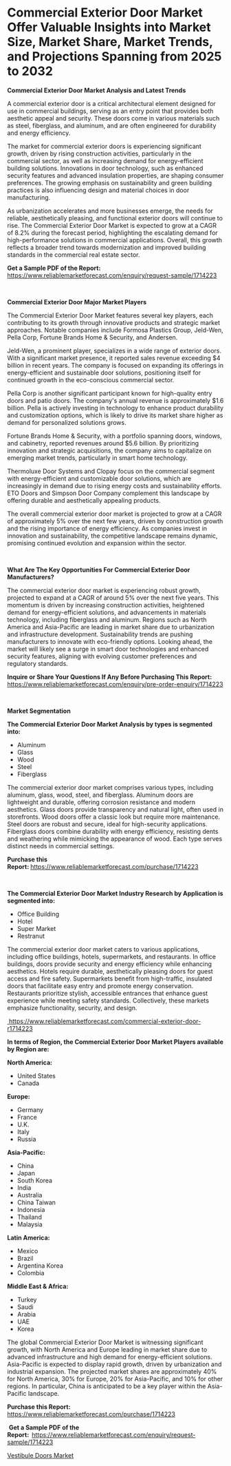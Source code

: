<p><h1>Commercial Exterior Door Market Offer Valuable Insights into Market Size, Market Share, Market Trends, and Projections Spanning from 2025 to 2032</h1></p><p><strong>Commercial Exterior Door Market Analysis and Latest Trends</strong></p>
<p><p>A commercial exterior door is a critical architectural element designed for use in commercial buildings, serving as an entry point that provides both aesthetic appeal and security. These doors come in various materials such as steel, fiberglass, and aluminum, and are often engineered for durability and energy efficiency.</p><p>The market for commercial exterior doors is experiencing significant growth, driven by rising construction activities, particularly in the commercial sector, as well as increasing demand for energy-efficient building solutions. Innovations in door technology, such as enhanced security features and advanced insulation properties, are shaping consumer preferences. The growing emphasis on sustainability and green building practices is also influencing design and material choices in door manufacturing.</p><p>As urbanization accelerates and more businesses emerge, the needs for reliable, aesthetically pleasing, and functional exterior doors will continue to rise. The Commercial Exterior Door Market is expected to grow at a CAGR of 8.2% during the forecast period, highlighting the escalating demand for high-performance solutions in commercial applications. Overall, this growth reflects a broader trend towards modernization and improved building standards in the commercial real estate sector.</p></p>
<p><strong>Get a Sample PDF of the Report:&nbsp;</strong> <a href="https://www.reliablemarketforecast.com/enquiry/request-sample/1714223?utm_campaign=1097&utm_medium=2&utm_source=Github&utm_content=ia&utm_term=07022025&utm_id=commercial-exterior-door">https://www.reliablemarketforecast.com/enquiry/request-sample/1714223</a></p>
<p>&nbsp;</p>
<p><strong>Commercial Exterior Door Major Market Players</strong></p>
<p><p>The Commercial Exterior Door Market features several key players, each contributing to its growth through innovative products and strategic market approaches. Notable companies include Formosa Plastics Group, Jeld-Wen, Pella Corp, Fortune Brands Home & Security, and Andersen.</p><p>Jeld-Wen, a prominent player, specializes in a wide range of exterior doors. With a significant market presence, it reported sales revenue exceeding $4 billion in recent years. The company is focused on expanding its offerings in energy-efficient and sustainable door solutions, positioning itself for continued growth in the eco-conscious commercial sector.</p><p>Pella Corp is another significant participant known for high-quality entry doors and patio doors. The company's annual revenue is approximately $1.6 billion. Pella is actively investing in technology to enhance product durability and customization options, which is likely to drive its market share higher as demand for personalized solutions grows.</p><p>Fortune Brands Home & Security, with a portfolio spanning doors, windows, and cabinetry, reported revenues around $5.6 billion. By prioritizing innovation and strategic acquisitions, the company aims to capitalize on emerging market trends, particularly in smart home technology.</p><p>Thermoluxe Door Systems and Clopay focus on the commercial segment with energy-efficient and customizable door solutions, which are increasingly in demand due to rising energy costs and sustainability efforts. ETO Doors and Simpson Door Company complement this landscape by offering durable and aesthetically appealing products.</p><p>The overall commercial exterior door market is projected to grow at a CAGR of approximately 5% over the next few years, driven by construction growth and the rising importance of energy efficiency. As companies invest in innovation and sustainability, the competitive landscape remains dynamic, promising continued evolution and expansion within the sector.</p></p>
<p>&nbsp;</p>
<p><strong>What Are The Key Opportunities For Commercial Exterior Door Manufacturers?</strong></p>
<p><p>The commercial exterior door market is experiencing robust growth, projected to expand at a CAGR of around 5% over the next five years. This momentum is driven by increasing construction activities, heightened demand for energy-efficient solutions, and advancements in materials technology, including fiberglass and aluminum. Regions such as North America and Asia-Pacific are leading in market share due to urbanization and infrastructure development. Sustainability trends are pushing manufacturers to innovate with eco-friendly options. Looking ahead, the market will likely see a surge in smart door technologies and enhanced security features, aligning with evolving customer preferences and regulatory standards.</p></p>
<p><strong>Inquire or Share Your Questions If Any Before Purchasing This Report:</strong> <a href="https://www.reliablemarketforecast.com/enquiry/pre-order-enquiry/1714223?utm_campaign=1097&utm_medium=2&utm_source=Github&utm_content=ia&utm_term=07022025&utm_id=commercial-exterior-door">https://www.reliablemarketforecast.com/enquiry/pre-order-enquiry/1714223</a></p>
<p>&nbsp;</p>
<p><strong>Market Segmentation</strong></p>
<p><strong>The Commercial Exterior Door Market Analysis by types is segmented into:</strong></p>
<p><ul><li>Aluminum</li><li>Glass</li><li>Wood</li><li>Steel</li><li>Fiberglass</li></ul></p>
<p><p>The commercial exterior door market comprises various types, including aluminum, glass, wood, steel, and fiberglass. Aluminum doors are lightweight and durable, offering corrosion resistance and modern aesthetics. Glass doors provide transparency and natural light, often used in storefronts. Wood doors offer a classic look but require more maintenance. Steel doors are robust and secure, ideal for high-security applications. Fiberglass doors combine durability with energy efficiency, resisting dents and weathering while mimicking the appearance of wood. Each type serves distinct needs in commercial settings.</p></p>
<p><strong>Purchase this Report:&nbsp;</strong><a href="https://www.reliablemarketforecast.com/purchase/1714223?utm_campaign=1097&utm_medium=2&utm_source=Github&utm_content=ia&utm_term=07022025&utm_id=commercial-exterior-door">https://www.reliablemarketforecast.com/purchase/1714223</a></p>
<p>&nbsp;</p>
<p><strong>The Commercial Exterior Door Market Industry Research by Application is segmented into:</strong></p>
<p><ul><li>Office Building</li><li>Hotel</li><li>Super Market</li><li>Restranut</li></ul></p>
<p><p>The commercial exterior door market caters to various applications, including office buildings, hotels, supermarkets, and restaurants. In office buildings, doors provide security and energy efficiency while enhancing aesthetics. Hotels require durable, aesthetically pleasing doors for guest access and fire safety. Supermarkets benefit from high-traffic, insulated doors that facilitate easy entry and promote energy conservation. Restaurants prioritize stylish, accessible entrances that enhance guest experience while meeting safety standards. Collectively, these markets emphasize functionality, security, and design.</p></p>
<p><a href="https://www.reliablemarketforecast.com/commercial-exterior-door-r1714223?utm_campaign=1097&utm_medium=2&utm_source=Github&utm_content=ia&utm_term=07022025&utm_id=commercial-exterior-door">&nbsp;https://www.reliablemarketforecast.com/commercial-exterior-door-r1714223</a></p>
<p><strong>In terms of Region, the Commercial Exterior Door Market Players available by Region are:</strong></p>
<p>
    <p> <strong> North America: </strong>
        <ul>
            <li>United States</li>
            <li>Canada</li>
        </ul>
        </p> 
    <p> <strong> Europe: </strong>
        <ul>
            <li>Germany</li>
            <li>France</li>
            <li>U.K.</li>
            <li>Italy</li>
            <li>Russia</li>
        </ul>
        </p> 
    <p> <strong> Asia-Pacific: </strong>
        <ul>
            <li>China</li>
            <li>Japan</li>
            <li>South Korea</li>
            <li>India</li>
            <li>Australia</li>
            <li>China Taiwan</li>
            <li>Indonesia</li>
            <li>Thailand</li>
            <li>Malaysia</li>
        </ul>
        </p> 
    <p> <strong> Latin America: </strong>
        <ul>
            <li>Mexico</li>
            <li>Brazil</li>
            <li>Argentina Korea</li>
            <li>Colombia</li>
        </ul>
        </p> 
    <p> <strong> Middle East & Africa: </strong>
        <ul>
            <li>Turkey</li>
            <li>Saudi</li>
            <li>Arabia</li>
            <li>UAE</li>
            <li>Korea</li>
        </ul>
    </p>
    </p>
<p><p>The global Commercial Exterior Door Market is witnessing significant growth, with North America and Europe leading in market share due to advanced infrastructure and high demand for energy-efficient solutions. Asia-Pacific is expected to display rapid growth, driven by urbanization and industrial expansion. The projected market shares are approximately 40% for North America, 30% for Europe, 20% for Asia-Pacific, and 10% for other regions. In particular, China is anticipated to be a key player within the Asia-Pacific landscape.</p></p>
<p><strong>Purchase this Report: </strong><a href="https://www.reliablemarketforecast.com/purchase/1714223?utm_campaign=1097&utm_medium=2&utm_source=Github&utm_content=ia&utm_term=07022025&utm_id=commercial-exterior-door">https://www.reliablemarketforecast.com/purchase/1714223</a></p>
<p>&nbsp;<strong>Get a Sample PDF of the Report:&nbsp;&nbsp;</strong><a href="https://www.reliablemarketforecast.com/enquiry/request-sample/1714223?utm_campaign=1097&utm_medium=2&utm_source=Github&utm_content=ia&utm_term=07022025&utm_id=commercial-exterior-door">https://www.reliablemarketforecast.com/enquiry/request-sample/1714223</a></p>
<p><strong></strong></p>
<p><p><a href="https://github.com/castoriffic/Market-Research-Report-List-5/blob/main/vestibule-doors-market.md?utm_campaign=1097&utm_medium=2&utm_source=Github&utm_content=ia&utm_term=07022025&utm_id=commercial-exterior-door">Vestibule Doors Market</a></p></p>
